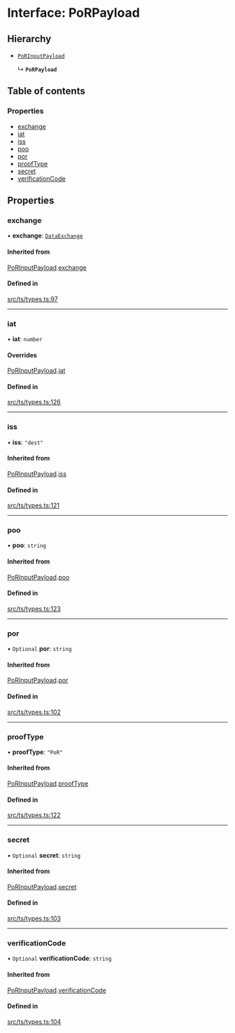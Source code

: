# Interface: PoRPayload

## Hierarchy

- [`PoRInputPayload`](PoRInputPayload.md)

  ↳ **`PoRPayload`**

## Table of contents

### Properties

- [exchange](PoRPayload.md#exchange)
- [iat](PoRPayload.md#iat)
- [iss](PoRPayload.md#iss)
- [poo](PoRPayload.md#poo)
- [por](PoRPayload.md#por)
- [proofType](PoRPayload.md#prooftype)
- [secret](PoRPayload.md#secret)
- [verificationCode](PoRPayload.md#verificationcode)

## Properties

### exchange

• **exchange**: [`DataExchange`](DataExchange.md)

#### Inherited from

[PoRInputPayload](PoRInputPayload.md).[exchange](PoRInputPayload.md#exchange)

#### Defined in

[src/ts/types.ts:97](https://gitlab.com/i3-market/code/wp3/t3.2/conflict-resolution/non-repudiation-protocol/-/blob/a2e589a/src/ts/types.ts#L97)

___

### iat

• **iat**: `number`

#### Overrides

[PoRInputPayload](PoRInputPayload.md).[iat](PoRInputPayload.md#iat)

#### Defined in

[src/ts/types.ts:126](https://gitlab.com/i3-market/code/wp3/t3.2/conflict-resolution/non-repudiation-protocol/-/blob/a2e589a/src/ts/types.ts#L126)

___

### iss

• **iss**: ``"dest"``

#### Inherited from

[PoRInputPayload](PoRInputPayload.md).[iss](PoRInputPayload.md#iss)

#### Defined in

[src/ts/types.ts:121](https://gitlab.com/i3-market/code/wp3/t3.2/conflict-resolution/non-repudiation-protocol/-/blob/a2e589a/src/ts/types.ts#L121)

___

### poo

• **poo**: `string`

#### Inherited from

[PoRInputPayload](PoRInputPayload.md).[poo](PoRInputPayload.md#poo)

#### Defined in

[src/ts/types.ts:123](https://gitlab.com/i3-market/code/wp3/t3.2/conflict-resolution/non-repudiation-protocol/-/blob/a2e589a/src/ts/types.ts#L123)

___

### por

• `Optional` **por**: `string`

#### Inherited from

[PoRInputPayload](PoRInputPayload.md).[por](PoRInputPayload.md#por)

#### Defined in

[src/ts/types.ts:102](https://gitlab.com/i3-market/code/wp3/t3.2/conflict-resolution/non-repudiation-protocol/-/blob/a2e589a/src/ts/types.ts#L102)

___

### proofType

• **proofType**: ``"PoR"``

#### Inherited from

[PoRInputPayload](PoRInputPayload.md).[proofType](PoRInputPayload.md#prooftype)

#### Defined in

[src/ts/types.ts:122](https://gitlab.com/i3-market/code/wp3/t3.2/conflict-resolution/non-repudiation-protocol/-/blob/a2e589a/src/ts/types.ts#L122)

___

### secret

• `Optional` **secret**: `string`

#### Inherited from

[PoRInputPayload](PoRInputPayload.md).[secret](PoRInputPayload.md#secret)

#### Defined in

[src/ts/types.ts:103](https://gitlab.com/i3-market/code/wp3/t3.2/conflict-resolution/non-repudiation-protocol/-/blob/a2e589a/src/ts/types.ts#L103)

___

### verificationCode

• `Optional` **verificationCode**: `string`

#### Inherited from

[PoRInputPayload](PoRInputPayload.md).[verificationCode](PoRInputPayload.md#verificationcode)

#### Defined in

[src/ts/types.ts:104](https://gitlab.com/i3-market/code/wp3/t3.2/conflict-resolution/non-repudiation-protocol/-/blob/a2e589a/src/ts/types.ts#L104)
